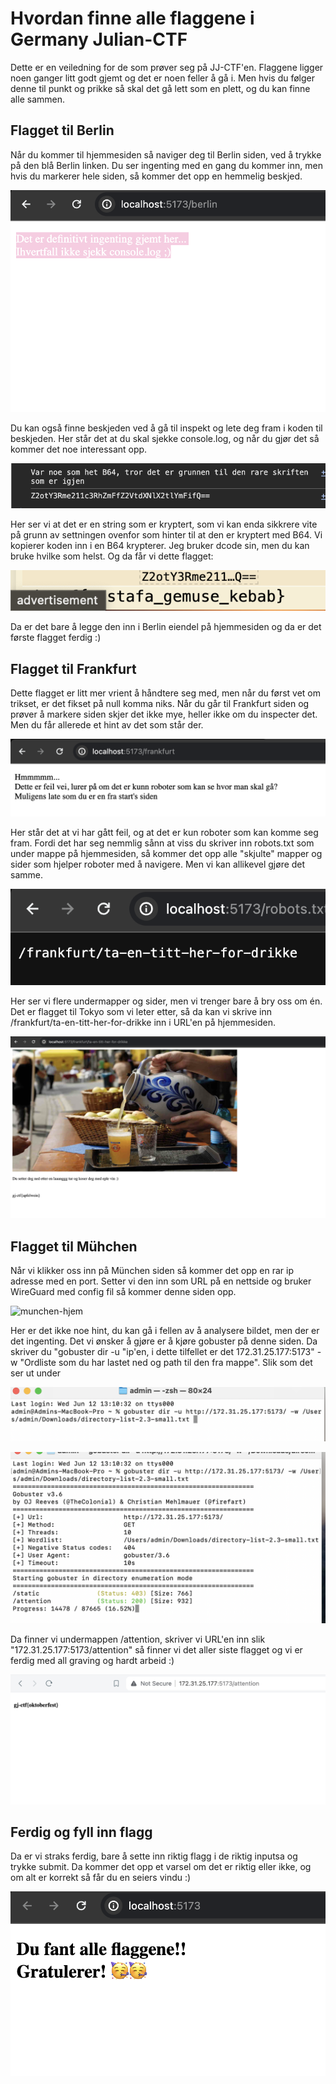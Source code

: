 # Hvordan finne alle flaggene i Germany Julian-CTF

Dette er en veiledning for de som prøver seg på JJ-CTF'en. Flaggene ligger noen ganger litt godt gjemt og det er noen feller å gå i.
Men hvis du følger denne til punkt og prikke så skal det gå lett som en plett, og du kan finne alle sammen.

## Flagget til Berlin

Når du kommer til hjemmesiden så naviger deg til Berlin siden, ved å trykke på den blå Berlin linken.
Du ser ingenting med en gang du kommer inn, men hvis du markerer hele siden, så kommer det opp en hemmelig beskjed.

![Berlin-markert-side](berlin-message.png)

Du kan også finne beskjeden ved å gå til inspekt og lete deg fram i koden til beskjeden.
Her står det at du skal sjekke console.log, og når du gjør det så kommer det noe interessant opp.

![Berlin-console](berlin-console-message.png)

Her ser vi at det er en string som er kryptert, som vi kan enda sikkrere vite på grunn av settningen ovenfor som hinter til at den er kryptert med B64.
Vi kopierer koden inn i en B64 krypterer. Jeg bruker dcode sin, men du kan bruke hvilke som helst.
Og da får vi dette flagget:

![decoded-berlin](dcoded-berlin.png)

Da er det bare å legge den inn i Berlin eiendel på hjemmesiden og da er det første flagget ferdig :)

## Flagget til Frankfurt

Dette flagget er litt mer vrient å håndtere seg med, men når du først vet om trikset, er det fikset på null komma niks.
Når du går til Frankfurt siden og prøver å markere siden skjer det ikke mye, heller ikke om du inspecter det. Men du får allerede et hint av det som står der.

![frankfurt-hint](frankfurt-hint.png)

Her står det at vi har gått feil, og at det er kun roboter som kan komme seg fram. Fordi det har seg nemmlig sånn at viss du skriver inn robots.txt som under mappe på hjemmesiden, så kommer det opp alle "skjulte" mapper og sider som hjelper roboter med å navigere.
Men vi kan allikevel gjøre det samme.

![robots](robots.png)

Her ser vi flere undermapper og sider, men vi trenger bare å bry oss om én. Det er flagget til Tokyo som vi leter etter, så da kan vi skrive inn /frankfurt/ta-en-titt-her-for-drikke inn i URL'en på hjemmesiden.

![frankfurt-flagg](frankfurt.png)

## Flagget til Mühchen

Når vi klikker oss inn på München siden så kommer det opp en rar ip adresse med en port. Setter vi den inn som URL på en nettside og bruker WireGuard med config fil så kommer denne siden opp. 

![munchen-hjem](munchen.png)

Her er det ikke noe hint, du kan gå i fellen av å analysere bildet, men der er det ingenting. Det vi ønsker å gjøre er å kjøre gobuster på denne siden. Da skriver du "gobuster dir -u "ip'en, i dette tilfellet er det 172.31.25.177:5173" -w "Ordliste som du har lastet ned og path til den fra mappe". Slik som det ser ut under

![gobuster-exs](gobuster.png)

![gobuster-ferdif](gobuster2.png)

Da finner vi undermappen /attention, skriver vi URL'en inn slik "172.31.25.177:5173/attention" så finner vi det aller siste flagget og vi er ferdig med all graving og hardt arbeid :)

![munchen-flag](munchen-flag.png)

## Ferdig og fyll inn flagg

Da er vi straks ferdig, bare å sette inn riktig flagg i de riktig inputsa og trykke submit. Da kommer det opp et varsel om det er riktig eller ikke, og om alt er korrekt så får du en seiers vindu :)

![victory](victory.png)


